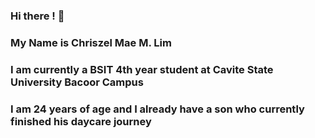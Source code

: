 ### Hi there ! 👋
### My Name is Chriszel Mae M. Lim 
### I am currently a BSIT 4th year student at Cavite State University Bacoor Campus
### I am 24 years of age and I already have a son who currently finished his daycare journey

<!--
**ChriszelMae/ChriszelMae** is a ✨ _special_ ✨ repository because its `README.md` (this file) appears on your GitHub profile.

Here are some ideas to get you started:

- 🔭 I’m currently working on ...
- 🌱 I’m currently learning ...
- 👯 I’m looking to collaborate on ...
- 🤔 I’m looking for help with ...
- 💬 Ask me about ...
- 📫 How to reach me: ...
- 😄 Pronouns: ...
- ⚡ Fun fact: ...
-->
